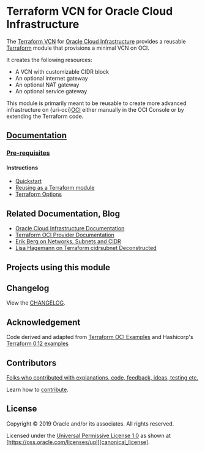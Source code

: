 # Terraform VCN for Oracle Cloud Infrastructure

[changelog]: https://github.com/oracle-terraform-modules/terraform-oci-vcn/blob/master/CHANGELOG.adoc
[contributing]: https://github.com/oracle-terraform-modules/terraform-oci-vcn/blob/master/CONTRIBUTING.adoc
[contributors]: https://github.com/oracle-terraform-modules/terraform-oci-vcn/blob/master/CONTRIBUTORS.adoc
[docs]: https://github.com/oracle-terraform-modules/terraform-oci-vcn/tree/master/docs

[license]: https://github.com/oracle-terraform-modules/terraform-oci-vcn/blob/master/LICENSE
[canonical_license]: https://oss.oracle.com/licenses/upl/

[oci]: https://cloud.oracle.com/cloud-infrastructure
[oci_documentation]: https://docs.cloud.oracle.com/iaas/Content/home.htm

[oracle]: https://www.oracle.com
[prerequisites]: https://github.com/oracle-terraform-modules/terraform-oci-vcn/blob/master/docs/prerequisites.adoc

[quickstart]: https://github.com/oracle-terraform-modules/terraform-oci-vcn/blob/master/docs/quickstart.adoc
[repo]: https://github.com/oracle/terraform-oci-vcn
[reuse]: https://github.com/oracle/terraform-oci-vcn/examples/db
[subnets]: https://erikberg.com/notes/networks.html
[terraform]: https://www.terraform.io
[terraform_cidr_subnet]: http://blog.itsjustcode.net/blog/2017/11/18/terraform-cidrsubnet-deconstructed/
[terraform_hashircorp_examples]: https://github.com/hashicorp/terraform-guides/tree/master/infrastructure-as-code/terraform-0.12-examples
[terraform_oci]: https://www.terraform.io/docs/providers/oci/index.html
[terraform_options]: https://github.com/oracle-terraform-modules/terraform-oci-vcn/blob/master/docs/terraformoptions.adoc
[terraform_oci_examples]: https://github.com/terraform-providers/terraform-provider-oci/tree/master/examples
[terraform_oci_oke]: https://github.com/oracle-terraform-modules/terraform-oci-oke

The [Terraform VCN][repo] for [Oracle Cloud Infrastructure][OCI] provides a reusable [Terraform][terraform] module that provisions a minimal VCN on OCI.

It creates the following resources:

* A VCN with customizable CIDR block
* An optional internet gateway
* An optional NAT gateway
* An optional service gateway

This module is primarily meant to be reusable to create more advanced infrastructure on {uri-oci}[OCI] either manually in the OCI Console or by extending the Terraform code.

## [Documentation][docs]

### [Pre-requisites][prerequisites]

#### Instructions
- [Quickstart][quickstart]
- [Reusing as a Terraform module][reuse]
- [Terraform Options][terraform_options]

## Related Documentation, Blog
- [Oracle Cloud Infrastructure Documentation][oci_documentation]
- [Terraform OCI Provider Documentation][terraform_oci]
- [Erik Berg on Networks, Subnets and CIDR][subnets]
- [Lisa Hagemann on Terraform cidrsubnet Deconstructed][terraform_cidr_subnet]

## Projects using this module

## Changelog

View the [CHANGELOG][changelog].

## Acknowledgement

Code derived and adapted from [Terraform OCI Examples][terraform_oci_examples] and Hashicorp's [Terraform 0.12 examples][terraform_oci_examples]

## Contributors

[Folks who contributed with explanations, code, feedback, ideas, testing etc.][contributors]

Learn how to [contribute][contributing].

## License

Copyright &copy; 2019 Oracle and/or its associates. All rights reserved.

Licensed under the [Universal Permissive License 1.0][license] as shown at 
[https://oss.oracle.com/licenses/upl][canonical_license].

